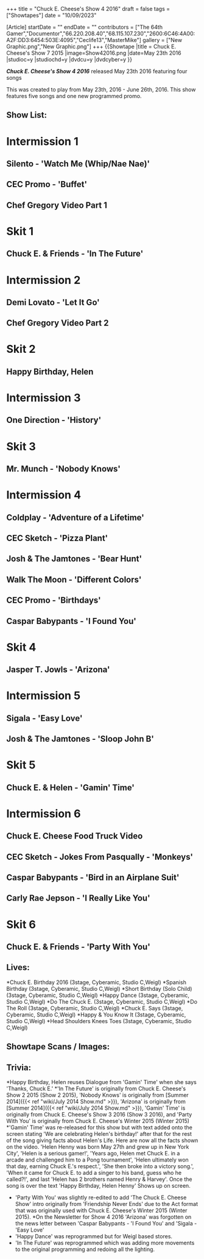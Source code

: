 +++
title = "Chuck E. Cheese's Show 4 2016"
draft = false
tags = ["Showtapes"]
date = "10/09/2023"

[Article]
startDate = ""
endDate = ""
contributors = ["The 64th Gamer","Documentor","66.220.208.40","68.115.107.230","2600:6C46:4A00:A2F:DD3:6454:503E:4095","Ceclife13","MasterMike"]
gallery = ["New Graphic.png","New Graphic.png"]
+++
{{Showtape
|title = Chuck E. Cheese's Show 7 2015 
|image=Show42016.png
|date=May 23th 2016
|studioc=y
|studiochd=y
|dvdcu=y
|dvdcyber=y
}}

<b><i>Chuck E. Cheese's Show 4 2016</b></i> released May 23th 2016 featuring four songs

This was created to play from May 23th, 2016 - June 26th, 2016. This show features five songs and one new programmed promo.  

<h2>Show List:</h2>

# <b>Intermission 1</b>
## Silento - 'Watch Me (Whip/Nae Nae)'
## CEC Promo - 'Buffet'
## Chef Gregory Video Part 1 
# <b>Skit 1</b>
## Chuck E. & Friends - 'In The Future'
# <b>Intermission 2</b>
## Demi Lovato - 'Let It Go'
## Chef Gregory Video Part 2
#  <b>Skit 2</b>
## Happy Birthday, Helen
#  <b>Intermission 3</b>
## One Direction - 'History'
# <b>Skit 3</b>
## Mr. Munch - 'Nobody Knows'
# <b>Intermission 4</b>
## Coldplay - 'Adventure of a Lifetime'
## CEC Sketch - 'Pizza Plant'
## Josh & The Jamtones - 'Bear Hunt'
## Walk The Moon - 'Different Colors'
## CEC Promo - 'Birthdays'
## Caspar Babypants - 'I Found You'
# <b>Skit 4</b>
## Jasper T. Jowls - 'Arizona'
# <b>Intermission 5</b>
## Sigala - 'Easy Love'
## Josh & The Jamtones - 'Sloop John B'

# <b>Skit 5</b>
## Chuck E. & Helen - 'Gamin' Time'
# <b>Intermission 6</b>
## Chuck E. Cheese Food Truck Video
## CEC Sketch - Jokes From Pasqually - 'Monkeys'
## Caspar Babypants - 'Bird in an Airplane Suit'
## Carly Rae Jepson - 'I Really Like You'
# <b>Skit 6</b>
## Chuck E. & Friends - 'Party With You'

<h2>Lives:</h2>

*Chuck E. Birthday 2016 (3stage, Cyberamic, Studio C,Weigl)
*Spanish Birthday (3stage, Cyberamic, Studio C,Weigl)
*Short Birthday (Solo Child) (3stage, Cyberamic, Studio C,Weigl)
*Happy Dance (3stage, Cyberamic, Studio C,Weigl)
*Do The Chuck E. (3stage, Cyberamic, Studio C,Weigl)
*Do The Roll (3stage, Cyberamic, Studio C,Weigl)
*Chuck E. Says (3stage, Cyberamic, Studio C,Weigl)
*Happy & You Know It (3stage, Cyberamic, Studio C,Weigl)
*Head Shoulders Knees Toes (3stage, Cyberamic, Studio C,Weigl)

<h2>Showtape Scans / Images:</h2>


<h2>Trivia:</h2>

*Happy Birthday, Helen reuses Dialogue from 'Gamin' Time' when she says 'Thanks, Chuck E.'
*'In The Future' is originally from Chuck E. Cheese's Show 2 2015 (Show 2 2015), 'Nobody Knows' is originally from [Summer 2014]({{< ref "wiki/July 2014 Show.md" >}}), 'Arizona' is originally from [Summer 2014]({{< ref "wiki/July 2014 Show.md" >}}), 'Gamin' Time' is originally from Chuck E. Cheese's Show 3 2016 (Show 3 2016), and 'Party With You' is originally from Chuck E. Cheese's Winter 2015 (Winter 2015)
*'Gamin' Time' was re-released for this show but with text added onto the screen stating 'We are celebrating Helen's birthday!' after that for the rest of the song giving facts about Helen's Life. Here are now all the facts shown on the video. 'Helen Henny was born May 27th and grew up in New York City', 'Helen is a serious gamer!', 'Years ago, Helen met Chuck E. in a arcade and challenged him to a Pong tournament', 'Helen ultimately won that day, earning Chuck E.'s respect.', 'She then broke into a victory song.', 'When it came for Chuck E. to add a singer to his band, guess who he called?!', and last 'Helen has 2 brothers named Henry & Harvey'. Once the song is over the text 'Happy Birthday, Helen Henny' Shows up on screen.

* 'Party With You' was slightly re-edited to add 'The Chuck E. Cheese Show' intro originally from 'Friendship Never Ends' due to the Act format that was originally used with Chuck E. Cheese's Winter 2015 (Winter 2015). 
*On the Newsletter for Show 4 2016 'Arizona' was forgotten on the news letter between 'Caspar Babypants - 'I Found You' and 'Sigala - 'Easy Love'
* 'Happy Dance' was reprogrammed but for Weigl based stores. 
* 'In The Future' was reprogrammed which was adding more movements to the original programming and redoing all the lighting.